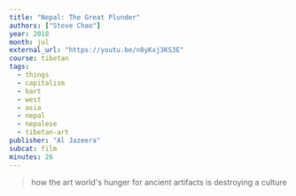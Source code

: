 ```yaml
---
title: "Nepal: The Great Plunder"
authors: ["Steve Chao"]
year: 2018
month: jul
external_url: "https://youtu.be/n0yKxj3KS3E"
course: tibetan
tags:
  - things
  - capitalism
  - bart
  - west
  - asia
  - nepal
  - nepalese
  - tibetan-art
publisher: "Al Jazeera"
subcat: film
minutes: 26
---
```


> how the art world's hunger for ancient artifacts is destroying a culture
